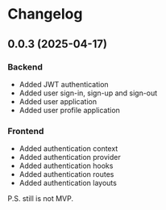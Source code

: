 # Changelog

## 0.0.3 (2025-04-17)

### Backend

- Added JWT authentication
- Added user sign-in, sign-up and sign-out
- Added user application
- Added user profile application

### Frontend

- Added authentication context
- Added authentication provider
- Added authentication hooks
- Added authentication routes
- Added authentication layouts

P.S. still is not MVP.
